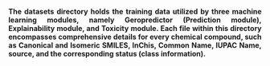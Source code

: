 **<div style="text-align: justify"> The datasets directory holds the training data utilized by three machine learning modules, namely Geropredictor (Prediction module), Explainability module, and Toxicity module. Each file within this directory encompasses comprehensive details for every chemical compound, such as Canonical and Isomeric SMILES, InChis, Common Name, IUPAC Name, source, and the corresponding status (class information).</div>**
